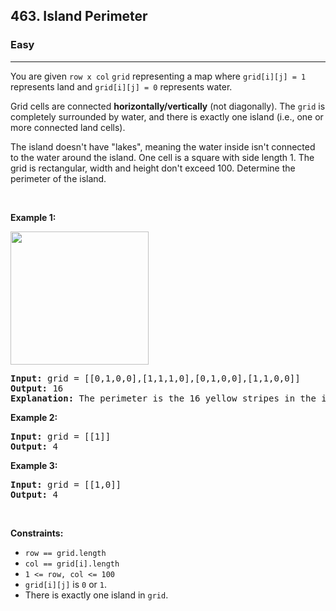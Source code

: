 <h2>463. Island Perimeter</h2><h3>Easy</h3><hr><div style="user-select: auto;"><p style="user-select: auto;">You are given <code style="user-select: auto;">row x col</code> <code style="user-select: auto;">grid</code> representing a map where <code style="user-select: auto;">grid[i][j] = 1</code> represents&nbsp;land and <code style="user-select: auto;">grid[i][j] = 0</code> represents water.</p>

<p style="user-select: auto;">Grid cells are connected <strong style="user-select: auto;">horizontally/vertically</strong> (not diagonally). The <code style="user-select: auto;">grid</code> is completely surrounded by water, and there is exactly one island (i.e., one or more connected land cells).</p>

<p style="user-select: auto;">The island doesn't have "lakes", meaning the water inside isn't connected to the water around the island. One cell is a square with side length 1. The grid is rectangular, width and height don't exceed 100. Determine the perimeter of the island.</p>

<p style="user-select: auto;">&nbsp;</p>
<p style="user-select: auto;"><strong style="user-select: auto;">Example 1:</strong></p>
<img src="https://assets.leetcode.com/uploads/2018/10/12/island.png" style="width: 221px; height: 213px; user-select: auto;">
<pre style="user-select: auto;"><strong style="user-select: auto;">Input:</strong> grid = [[0,1,0,0],[1,1,1,0],[0,1,0,0],[1,1,0,0]]
<strong style="user-select: auto;">Output:</strong> 16
<strong style="user-select: auto;">Explanation:</strong> The perimeter is the 16 yellow stripes in the image above.
</pre>

<p style="user-select: auto;"><strong style="user-select: auto;">Example 2:</strong></p>

<pre style="user-select: auto;"><strong style="user-select: auto;">Input:</strong> grid = [[1]]
<strong style="user-select: auto;">Output:</strong> 4
</pre>

<p style="user-select: auto;"><strong style="user-select: auto;">Example 3:</strong></p>

<pre style="user-select: auto;"><strong style="user-select: auto;">Input:</strong> grid = [[1,0]]
<strong style="user-select: auto;">Output:</strong> 4
</pre>

<p style="user-select: auto;">&nbsp;</p>
<p style="user-select: auto;"><strong style="user-select: auto;">Constraints:</strong></p>

<ul style="user-select: auto;">
	<li style="user-select: auto;"><code style="user-select: auto;">row == grid.length</code></li>
	<li style="user-select: auto;"><code style="user-select: auto;">col == grid[i].length</code></li>
	<li style="user-select: auto;"><code style="user-select: auto;">1 &lt;= row, col &lt;= 100</code></li>
	<li style="user-select: auto;"><code style="user-select: auto;">grid[i][j]</code> is <code style="user-select: auto;">0</code> or <code style="user-select: auto;">1</code>.</li>
	<li style="user-select: auto;">There is exactly one island in <code style="user-select: auto;">grid</code>.</li>
</ul>
</div>